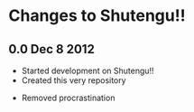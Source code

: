 Changes to Shutengu!!
=====================

0.0 Dec 8 2012
--------------
+ Started development on Shutengu!!
+ Created this very repository
- Removed procrastination